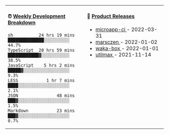 <table width="800px">
<tr>
<td valign="top" width="50%">

####  ⏰  <a href="https://gist.github.com/marsczen/0c39a3e7b4a372c6cff4a8714271308c" target="_blank">Weekly Development Breakdown</a>

<!-- code_time starts -->

```text
sh          24 hrs 19 mins  ██████████████░░░░░░░░░░  44.7%
TypeScript  20 hrs 59 mins  ████████████▓░░░░░░░░░░░  38.5%
JavaScript    5 hrs 2 mins  █████▓░░░░░░░░░░░░░░░░░░   9.3%
LESS           1 hr 7 mins  ████░░░░░░░░░░░░░░░░░░░░   2.1%
JSON               48 mins  ███▓░░░░░░░░░░░░░░░░░░░░   1.5%
Markdown           23 mins  ███▓░░░░░░░░░░░░░░░░░░░░   0.7%
```

<!-- code_time ends -->
</td>
<td valign="top" width="50%">

#### 🌾 <a href="https://github.com/marsczen/marsczen/blob/master/releases.md" target="_blank">Product Releases</a>

<!-- recent_releases starts -->
* <a href='https://github.com/marsczen/microapp-ci/releases/tag/v0.0.2' target='_blank'>microapp-ci </a> - 2022-03-31
* <a href='https://github.com/marsczen/marsczen/releases/tag/v0.0.1' target='_blank'>marsczen </a> - 2022-01-02
* <a href='https://github.com/marsczen/waka-box/releases/tag/v3.0.1' target='_blank'>waka-box </a> - 2022-01-01
* <a href='https://github.com/marsczen/utilmax/releases/tag/v1.0.6' target='_blank'>utilmax </a> - 2021-11-14
<!-- recent_releases ends -->

</td>
</tr>
  </table>
